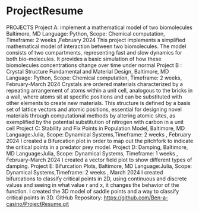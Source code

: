 # ProjectResume
PROJECTS
Project A: implement a mathematical model of two biomolecules Baltimore, MD
Language: Python, Scope: Chemical computation, Timeframe: 2 weeks ,February 2024
This project implements a simplified mathematical model of interaction between two biomolecules. The model consists of two compartments, representing fast and slow dynamics for both bio-molecules. It provides a basic simulation of how these biomolecules concentrations change over time under normal
Project B : Crystal Structure Fundamental and Material Design,  Baltimore, MD
Language: Python, Scope: Chemical computation, Timeframe: 2 weeks, February-March 2024
Crystals are ordered materials characterized by a repeating arrangement of atoms within a unit cell, analogous to the bricks in a wall, where atoms sit at specific positions and can be substituted with other elements to create new materials. This structure is defined by a basis set of lattice vectors and atomic positions, essential for designing novel materials through computational methods by altering atomic sites, as exemplified by the potential substitution of nitrogen with carbon in a unit cell
Project C: Stability and Fix Points in Population Model,  Baltimore, MD
Language:Julia, Scope: Dynamical Systems,Timeframe: 2 weeks , February 2024
I created a Bifurcation plot in order to map out the pitchfork to indicate the critical points in a predator prey model.
Project D: Damping,  Baltimore, MD
Language:Julia, Scope: Dynamical Systems, Timeframe: 1 weeks , February-March 2024
I created a vector field plot to show different types of damping.
Project E: Bifurcation Plots,  Baltimore, MD
Language:Julia, Scope: Dynamical Systems,Timeframe: 2 weeks ,  March 2024
I created bifurcations to classify critical points in 2D, using continuous and discrete values and seeing in what value r and x, it changes the behavior of the function. I created the 3D model of saddle points and a way to classify critical points in 3D.
GitHub Repository: https://github.com/Ben-a-casino/ProjectResume.git

